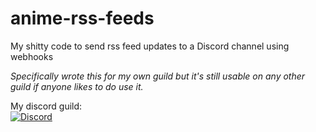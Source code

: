 # anime-rss-feeds
My shitty code to send rss feed updates to a Discord channel using webhooks

*Specifically wrote this for my own guild but it's still usable on any other guild if anyone likes to do use it.*

My discord guild:\
[![Discord](https://discordapp.com/api/guilds/240059867744698368/embed.png?style=banner3)](https://discord.gg/p895czC)
